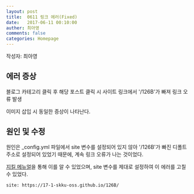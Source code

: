 ```yaml
---
layout: post
title:  0611 링크 에러(Fixed)
date:   2017-06-11 00:10:00
auther: 최아영
comments: false
categories: Homepage
---
```


작성자: 최아영

## 에러 증상
블로그 카테고리 클릭 후 해당 포스트 클릭 시 사이트 링크에서 '/126B'가 빠져 링크 오류 발생

이미지 삽입 시 동일한 증상이 나타난다.

## 원인 및 수정
원인은 _config.yml 파일에서 site 변수를 설정되어 있지 않아  '/126B'가 빠진 디폴트 주소로 설정되어 있었기 때문에, 
계속 링크 오류가 나는 것이었다.

[지킬 메뉴얼](https://jekyllrb.com/docs/variables/)을 통해 이를 알 수 있었으며, 
site 변수를 제대로 설정하여 이 에러를 고칠 수 있었다.

```
site: https://17-1-skku-oss.github.io/126B/
```